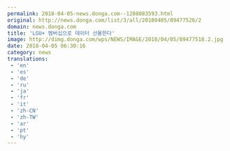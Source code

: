 ```yaml
---
permalink: 2018-04-05-news.donga.com--1208083593.html
original: http://news.donga.com/list/3/all/20180405/89477526/2
domain: news.donga.com
title: 'LGU+ 멤버십으로 데이터 선물한다'
image: http://dimg.donga.com/wps/NEWS/IMAGE/2018/04/05/89477518.2.jpg
date: 2018-04-05 06:30:16
category: news
translations: 
 - 'en'
 - 'es'
 - 'de'
 - 'ru'
 - 'ja'
 - 'fr'
 - 'it'
 - 'zh-CN'
 - 'zh-TW'
 - 'ar'
 - 'pt'
 - 'hy'
---
```


